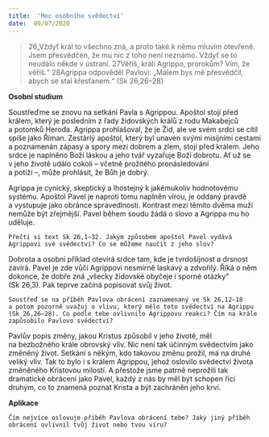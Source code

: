 ```yaml
---
title:  'Moc osobního svědectví'
date:  09/07/2020
---
```


> <p></p>
> 26„Vždyť král to všechno zná, a proto také k němu mluvím otevřeně. Jsem přesvědčen, že mu nic z toho není neznámo. Vždyť se to neudálo někde v ústraní. 27Věříš, králi Agrippo, prorokům? Vím, že věříš.“ 28Agrippa odpověděl Pavlovi: „Málem bys mě přesvědčil, abych se stal křesťanem.“ (Sk 26,26–28)

**Osobní studium**

Soustřeďme se znovu na setkání Pavla s Agrip­pou. Apoštol stojí před králem, který je posledním z řady židovských králů z rodu Makabejců a potomků Heroda. Agrippa prohlašoval, že je Žid, ale ve svém srdci se cítil spíše jako Říman. Zestárlý apoštol, který byl unaven svými misijními cestami a poznamenán zápasy a spory mezi dobrem a zlem, stojí před králem. Jeho srdce je naplněno Boží láskou a jeho tvář vyzařuje Boží dobrotu. Ať už se v jeho životě událo cokoli – včetně prožitého pronásledování a potíží –, může prohlásit, že Bůh je dobrý.

Agrippa je cynický, skeptický a lhostejný k jakémukoliv hodnotovému systému. Apoštol Pavel je naproti tomu naplněn vírou, je oddaný pravdě a vystupuje jako obránce spravedlnosti. Kontrast mezi těmito dvěma muži nemůže být zřejmější. Pavel během soudu žádá o slovo a Agrippa mu ho uděluje.

`Přečti si text Sk 26,1–32. Jakým způsobem apoštol Pavel vydává Agrippovi své svědectví? Co se můžeme naučit z jeho slov?`

Dobrota a osobní příklad otevírá srdce tam, kde je tvrdošíjnost a drsnost zavírá. Pavel je zde vůči Agrippovi nesmírně laskavý a zdvořilý. Říká o něm dokonce, že dobře zná „všecky židovské obyčeje i sporné otázky“ (Sk 26,3). Pak teprve začíná popisovat svůj život.

`Soustřeď se na příběh Pavlova obrácení zaznamenaný ve Sk 26,12–18 a potom pozorně uvažuj o vlivu, který mělo toto svědectví na Agrippu (Sk 26,26–28). Co podle tebe ovlivnilo Agrippovu reakci? Čím na krále zapůsobilo Pavlovo svědectví?`

Pavlův popis změny, jakou Kristus způsobil v jeho životě, měl na bezbožného krále obrovský vliv. Nic není tak účinným svědectvím jako změněný život. Setkání s někým, kdo takovou změnu prožil, má na druhé veliký vliv. Tak to bylo i s králem Agrippou, jehož oslovilo svědectví života změněného Kristovou milostí. A přestože jsme patrně neprožili tak dramatické obrácení jako Pavel, každý z nás by měl být schopen říci druhým, co to znamená poznat Krista a být zachráněn jeho krví.

**Aplikace**

`Čím nejvíce oslovuje příběh Pavlova obrácení tebe? Jaký jiný příběh obrácení ovlivnil tvůj život nebo tvou víru?`